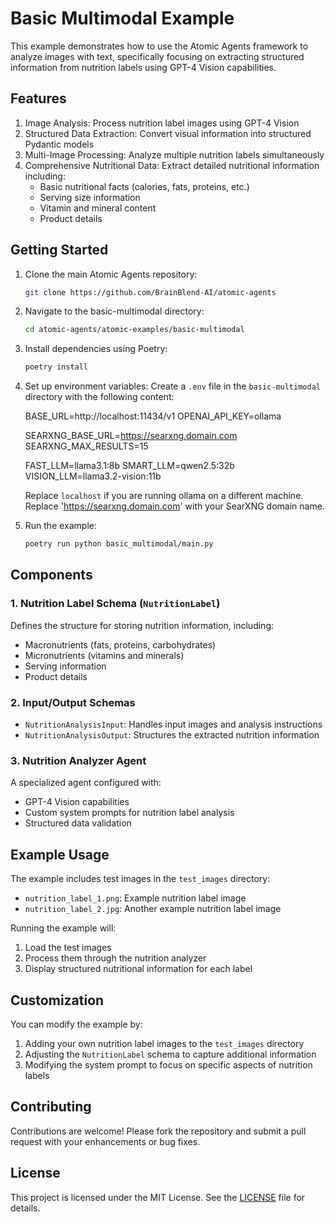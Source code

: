 # Basic Multimodal Example

This example demonstrates how to use the Atomic Agents framework to analyze images with text, specifically focusing on extracting structured information from nutrition labels using GPT-4 Vision capabilities.

## Features

1. Image Analysis: Process nutrition label images using GPT-4 Vision
2. Structured Data Extraction: Convert visual information into structured Pydantic models
3. Multi-Image Processing: Analyze multiple nutrition labels simultaneously
4. Comprehensive Nutritional Data: Extract detailed nutritional information including:
   - Basic nutritional facts (calories, fats, proteins, etc.)
   - Serving size information
   - Vitamin and mineral content
   - Product details

## Getting Started

1. Clone the main Atomic Agents repository:
   ```bash
   git clone https://github.com/BrainBlend-AI/atomic-agents
   ```

2. Navigate to the basic-multimodal directory:
   ```bash
   cd atomic-agents/atomic-examples/basic-multimodal
   ```

3. Install dependencies using Poetry:
   ```bash
   poetry install
   ```

4. Set up environment variables:
   Create a `.env` file in the `basic-multimodal` directory with the following content:

   BASE_URL=http://localhost:11434/v1
   OPENAI_API_KEY=ollama

   SEARXNG_BASE_URL=https://searxng.domain.com
   SEARXNG_MAX_RESULTS=15

   FAST_LLM=llama3.1:8b
   SMART_LLM=qwen2.5:32b
   VISION_LLM=llama3.2-vision:11b

   Replace `localhost` if you are running ollama on a different machine.
   Replace 'https://searxng.domain.com' with your SearXNG domain name.

5. Run the example:
   ```bash
   poetry run python basic_multimodal/main.py
   ```

## Components

### 1. Nutrition Label Schema (`NutritionLabel`)
Defines the structure for storing nutrition information, including:
- Macronutrients (fats, proteins, carbohydrates)
- Micronutrients (vitamins and minerals)
- Serving information
- Product details

### 2. Input/Output Schemas
- `NutritionAnalysisInput`: Handles input images and analysis instructions
- `NutritionAnalysisOutput`: Structures the extracted nutrition information

### 3. Nutrition Analyzer Agent
A specialized agent configured with:
- GPT-4 Vision capabilities
- Custom system prompts for nutrition label analysis
- Structured data validation

## Example Usage

The example includes test images in the `test_images` directory:
- `nutrition_label_1.png`: Example nutrition label image
- `nutrition_label_2.jpg`: Another example nutrition label image

Running the example will:
1. Load the test images
2. Process them through the nutrition analyzer
3. Display structured nutritional information for each label

## Customization

You can modify the example by:
1. Adding your own nutrition label images to the `test_images` directory
2. Adjusting the `NutritionLabel` schema to capture additional information
3. Modifying the system prompt to focus on specific aspects of nutrition labels

## Contributing

Contributions are welcome! Please fork the repository and submit a pull request with your enhancements or bug fixes.

## License

This project is licensed under the MIT License. See the [LICENSE](../../LICENSE) file for details.
